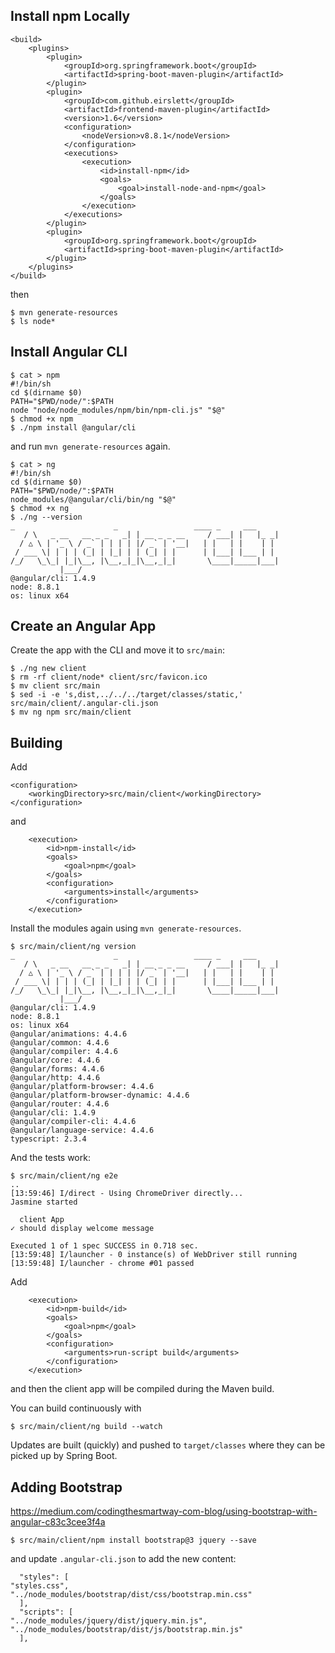 ## Install npm Locally

```
<build>
    <plugins>
        <plugin>
            <groupId>org.springframework.boot</groupId>
            <artifactId>spring-boot-maven-plugin</artifactId>
        </plugin>
        <plugin>
            <groupId>com.github.eirslett</groupId>
            <artifactId>frontend-maven-plugin</artifactId>
            <version>1.6</version>
            <configuration>
                <nodeVersion>v8.8.1</nodeVersion>
            </configuration>
            <executions>
                <execution>
                    <id>install-npm</id>
                    <goals>
                        <goal>install-node-and-npm</goal>
                    </goals>
                </execution>
            </executions>
        </plugin>
        <plugin>
            <groupId>org.springframework.boot</groupId>
            <artifactId>spring-boot-maven-plugin</artifactId>
        </plugin>
    </plugins>
</build>
```

then

```
$ mvn generate-resources
$ ls node*
```

## Install Angular CLI

```
$ cat > npm
#!/bin/sh
cd $(dirname $0)
PATH="$PWD/node/":$PATH
node "node/node_modules/npm/bin/npm-cli.js" "$@"
$ chmod +x npm
$ ./npm install @angular/cli
```

and run `mvn generate-resources` again.

```
$ cat > ng
#!/bin/sh
cd $(dirname $0)
PATH="$PWD/node/":$PATH
node_modules/@angular/cli/bin/ng "$@"
$ chmod +x ng
$ ./ng --version
_                      _                 ____ _     ___
   / \   _ __   __ _ _   _| | __ _ _ __     / ___| |   |_ _|
  / △ \ | '_ \ / _` | | | | |/ _` | '__|   | |   | |    | |
 / ___ \| | | | (_| | |_| | | (_| | |      | |___| |___ | |
/_/   \_\_| |_|\__, |\__,_|_|\__,_|_|       \____|_____|___|
           |___/
@angular/cli: 1.4.9
node: 8.8.1
os: linux x64
```

## Create an Angular App

Create the app with the CLI and move it to `src/main`:

```
$ ./ng new client
$ rm -rf client/node* client/src/favicon.ico
$ mv client src/main
$ sed -i -e 's,dist,../../../target/classes/static,' src/main/client/.angular-cli.json
$ mv ng npm src/main/client
```

## Building

Add

```
<configuration>
    <workingDirectory>src/main/client</workingDirectory>
</configuration>
```

and

```
    <execution>
        <id>npm-install</id>
        <goals>
            <goal>npm</goal>
        </goals>
        <configuration>
            <arguments>install</arguments>
        </configuration>
    </execution>
```

Install the modules again using `mvn generate-resources`.

```
$ src/main/client/ng version
_                      _                 ____ _     ___
   / \   _ __   __ _ _   _| | __ _ _ __     / ___| |   |_ _|
  / △ \ | '_ \ / _` | | | | |/ _` | '__|   | |   | |    | |
 / ___ \| | | | (_| | |_| | | (_| | |      | |___| |___ | |
/_/   \_\_| |_|\__, |\__,_|_|\__,_|_|       \____|_____|___|
           |___/
@angular/cli: 1.4.9
node: 8.8.1
os: linux x64
@angular/animations: 4.4.6
@angular/common: 4.4.6
@angular/compiler: 4.4.6
@angular/core: 4.4.6
@angular/forms: 4.4.6
@angular/http: 4.4.6
@angular/platform-browser: 4.4.6
@angular/platform-browser-dynamic: 4.4.6
@angular/router: 4.4.6
@angular/cli: 1.4.9
@angular/compiler-cli: 4.4.6
@angular/language-service: 4.4.6
typescript: 2.3.4
```

And the tests work:

```
$ src/main/client/ng e2e
..
[13:59:46] I/direct - Using ChromeDriver directly...
Jasmine started

  client App
✓ should display welcome message

Executed 1 of 1 spec SUCCESS in 0.718 sec.
[13:59:48] I/launcher - 0 instance(s) of WebDriver still running
[13:59:48] I/launcher - chrome #01 passed
```

Add

```
    <execution>
        <id>npm-build</id>
        <goals>
            <goal>npm</goal>
        </goals>
        <configuration>
            <arguments>run-script build</arguments>
        </configuration>
    </execution>
```

and then the client app will be compiled during the Maven build.

You can build continuously with

```
$ src/main/client/ng build --watch
```

Updates are built (quickly) and pushed to `target/classes` where they can be picked up by Spring Boot.

## Adding Bootstrap

https://medium.com/codingthesmartway-com-blog/using-bootstrap-with-angular-c83c3cee3f4a

```
$ src/main/client/npm install bootstrap@3 jquery --save
```

and update `.angular-cli.json` to add the new content:

```
  "styles": [
"styles.css",
"../node_modules/bootstrap/dist/css/bootstrap.min.css"
  ],
  "scripts": [
"../node_modules/jquery/dist/jquery.min.js",
"../node_modules/bootstrap/dist/js/bootstrap.min.js"
  ],
```
